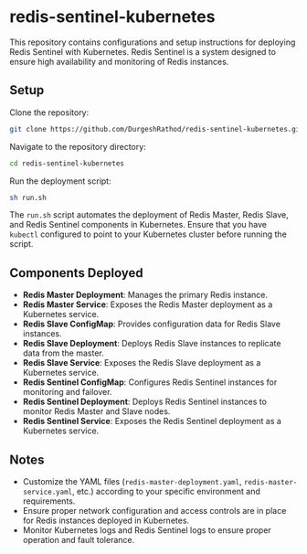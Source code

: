 # redis-sentinel-kubernetes

This repository contains configurations and setup instructions for deploying Redis Sentinel with Kubernetes. Redis Sentinel is a system designed to ensure high availability and monitoring of Redis instances.

## Setup

Clone the repository:
```bash
git clone https://github.com/DurgeshRathod/redis-sentinel-kubernetes.git
```

Navigate to the repository directory:
```bash
cd redis-sentinel-kubernetes
```

Run the deployment script:
```bash
sh run.sh
```

The `run.sh` script automates the deployment of Redis Master, Redis Slave, and Redis Sentinel components in Kubernetes. Ensure that you have `kubectl` configured to point to your Kubernetes cluster before running the script.

## Components Deployed

- **Redis Master Deployment**: Manages the primary Redis instance.
- **Redis Master Service**: Exposes the Redis Master deployment as a Kubernetes service.
- **Redis Slave ConfigMap**: Provides configuration data for Redis Slave instances.
- **Redis Slave Deployment**: Deploys Redis Slave instances to replicate data from the master.
- **Redis Slave Service**: Exposes the Redis Slave deployment as a Kubernetes service.
- **Redis Sentinel ConfigMap**: Configures Redis Sentinel instances for monitoring and failover.
- **Redis Sentinel Deployment**: Deploys Redis Sentinel instances to monitor Redis Master and Slave nodes.
- **Redis Sentinel Service**: Exposes the Redis Sentinel deployment as a Kubernetes service.

## Notes

- Customize the YAML files (`redis-master-deployment.yaml`, `redis-master-service.yaml`, etc.) according to your specific environment and requirements.
- Ensure proper network configuration and access controls are in place for Redis instances deployed in Kubernetes.
- Monitor Kubernetes logs and Redis Sentinel logs to ensure proper operation and fault tolerance.
